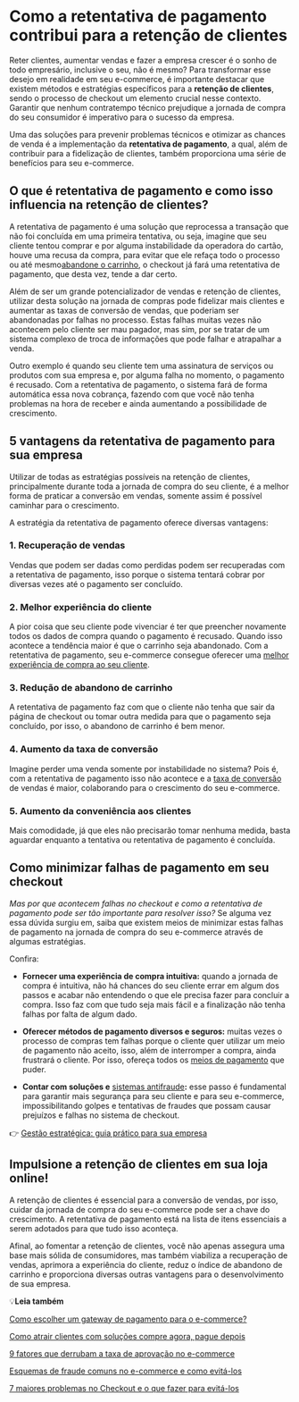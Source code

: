 # Como a retentativa de pagamento contribui para a retenção de clientes

Reter clientes, aumentar vendas e fazer a empresa crescer é o sonho de todo empresário, inclusive o seu, não é mesmo? Para transformar esse desejo em realidade em seu e-commerce, é importante destacar que existem métodos e estratégias específicos para a **retenção de clientes**, sendo o processo de checkout um elemento crucial nesse contexto. Garantir que nenhum contratempo técnico prejudique a jornada de compra do seu consumidor é imperativo para o sucesso da empresa.

Uma das soluções para prevenir problemas técnicos e otimizar as chances de venda é a implementação da **retentativa de pagamento**, a qual, além de contribuir para a fidelização de clientes, também proporciona uma série de benefícios para seu e-commerce.

## **O que é retentativa de pagamento e como isso influencia na retenção de clientes?**

A retentativa de pagamento é uma solução que reprocessa a transação que não foi concluída em uma primeira tentativa, ou seja, imagine que seu cliente tentou comprar e por alguma instabilidade da operadora do cartão, houve uma recusa da compra, para evitar que ele refaça todo o processo ou até mesmo[abandone o carrinho](https://meubolso.mercadopago.com.br/15-maneiras-de-acabar-com-o-abandono-de-carrinhos), o checkout já fará uma retentativa de pagamento, que desta vez, tende a dar certo.

Além de ser um grande potencializador de vendas e retenção de clientes, utilizar desta solução na jornada de compras pode fidelizar mais clientes e aumentar as taxas de conversão de vendas, que poderiam ser abandonadas por falhas no processo. Estas falhas muitas vezes não acontecem pelo cliente ser mau pagador, mas sim, por se tratar de um sistema complexo de troca de informações que pode falhar e atrapalhar a venda.

Outro exemplo é quando seu cliente tem uma assinatura de serviços ou produtos com sua empresa e, por alguma falha no momento, o pagamento é recusado. Com a retentativa de pagamento, o sistema fará de forma automática essa nova cobrança, fazendo com que você não tenha problemas na hora de receber e ainda aumentando a possibilidade de crescimento.

## **5 vantagens da retentativa de pagamento para sua empresa**

Utilizar de todas as estratégias possíveis na retenção de clientes, principalmente durante toda a jornada de compra do seu cliente, é a melhor forma de praticar a conversão em vendas, somente assim é possível caminhar para o crescimento.

A estratégia da retentativa de pagamento oferece diversas vantagens:

### **1. Recuperação de vendas**

Vendas que podem ser dadas como perdidas podem ser recuperadas com a retentativa de pagamento, isso porque o sistema tentará cobrar por diversas vezes até o pagamento ser concluído.

### **2. Melhor experiência do cliente**

A pior coisa que seu cliente pode vivenciar é ter que preencher novamente todos os dados de compra quando o pagamento é recusado. Quando isso acontece a tendência maior é que o carrinho seja abandonado. Com a retentativa de pagamento, seu e-commerce consegue oferecer uma [melhor experiência de compra ao seu cliente](https://meubolso.mercadopago.com.br/6-passos-para-facilitar-a-experiencia-de-compra-no-seu-site).

### **3. Redução de abandono de carrinho**

A retentativa de pagamento faz com que o cliente não tenha que sair da página de checkout ou tomar outra medida para que o pagamento seja concluído, por isso, o abandono de carrinho é bem menor.

### **4. Aumento da taxa de conversão**

Imagine perder uma venda somente por instabilidade no sistema? Pois é, com a retentativa de pagamento isso não acontece e a [taxa de conversão](https://meubolso.mercadopago.com.br/taxas-de-conversao-entenda-como-o-checkout-pode-impacta-las) de vendas é maior, colaborando para o crescimento do seu e-commerce.

### **5. Aumento da conveniência aos clientes**

Mais comodidade, já que eles não precisarão tomar nenhuma medida, basta aguardar enquanto a tentativa ou retentativa de pagamento é concluída.

## **Como minimizar falhas de pagamento em seu checkout**

*Mas por que acontecem falhas no checkout e como a retentativa de pagamento pode ser tão importante para resolver isso?* Se alguma vez essa dúvida surgiu em, saiba que existem meios de minimizar estas falhas de pagamento na jornada de compra do seu e-commerce através de algumas estratégias.

Confira:

- **Fornecer uma experiência de compra intuitiva:** quando a jornada de compra é intuitiva, não há chances do seu cliente errar em algum dos passos e acabar não entendendo o que ele precisa fazer para concluir a compra. Isso faz com que tudo seja mais fácil e a finalização não tenha falhas por falta de algum dado.

- **Oferecer métodos de pagamento diversos e seguros:** muitas vezes o processo de compras tem falhas porque o cliente quer utilizar um meio de pagamento não aceito, isso, além de interromper a compra, ainda frustrará o cliente. Por isso, ofereça todos os [meios de pagamento](https://meubolso.mercadopago.com.br/meios-de-pagamento-online-como-impactam-a-taxa-de-aprovacao-na-sua-loja) que puder. 

- **Contar com soluções e** [sistemas antifraude](https://meubolso.mercadopago.com.br/como-integrar-antifraude-em-sua-plataforma-de-pagamentos-online)**:** esse passo é fundamental para garantir mais segurança para seu cliente e para seu e-commerce, impossibilitando golpes e tentativas de fraudes que possam causar prejuízos e falhas no sistema de checkout.

👉 [Gestão estratégica: guia prático para sua empresa](https://meubolso.mercadopago.com.br/guia-pratico-gestao-estrategica)

## **Impulsione a retenção de clientes em sua loja online!**

A retenção de clientes é essencial para a conversão de vendas, por isso, cuidar da jornada de compra do seu e-commerce pode ser a chave do crescimento. A retentativa de pagamento está na lista de itens essenciais a serem adotados para que tudo isso aconteça.

Afinal, ao fomentar a retenção de clientes, você não apenas assegura uma base mais sólida de consumidores, mas também viabiliza a recuperação de vendas, aprimora a experiência do cliente, reduz o índice de abandono de carrinho e proporciona diversas outras vantagens para o desenvolvimento de sua empresa.

💡**Leia também**

[Como escolher um gateway de pagamento para o e-commerce?](https://meubolso.mercadopago.com.br/gateway-de-pagamento)

[Como atrair clientes com soluções compre agora, pague depois](https://meubolso.mercadopago.com.br/compre-agora-pague-depois)

[9 fatores que derrubam a taxa de aprovação no e-commerce](https://meubolso.mercadopago.com.br/9-fatores-que-derrubam-as-taxas-de-aprovacao-no-e-commerce)

[Esquemas de fraude comuns no e-commerce e como evitá-los](https://meubolso.mercadopago.com.br/esquemas-de-fraude-comuns-no-e-commerce-e-como-evita-los)

[7 maiores problemas no Checkout e o que fazer para evitá-los](https://meubolso.mercadopago.com.br/7-maiores-problemas-no-checkout-e-o-que-fazer-para-evita-los)